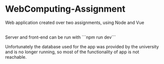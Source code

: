 # WebComputing-Assignment
Web application created over two assignments, using Node and Vue

<br>
Server and front-end can be run with ```npm run dev```
<br>

Unfortunately the database used for the app was provided by the university and is no longer running, so most of the functionality of app is not reachable.

